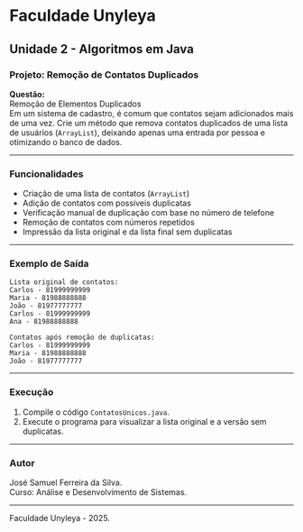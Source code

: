 # Faculdade Unyleya

## Unidade 2 - Algoritmos em Java

### Projeto: Remoção de Contatos Duplicados

**Questão:**  
Remoção de Elementos Duplicados  
Em um sistema de cadastro, é comum que contatos sejam adicionados mais de uma vez. Crie um método que remova contatos duplicados de uma lista de usuários (`ArrayList`), deixando apenas uma entrada por pessoa e otimizando o banco de dados.

---

### Funcionalidades

* Criação de uma lista de contatos (`ArrayList`)  
* Adição de contatos com possíveis duplicatas  
* Verificação manual de duplicação com base no número de telefone  
* Remoção de contatos com números repetidos  
* Impressão da lista original e da lista final sem duplicatas

---

### Exemplo de Saída

```
Lista original de contatos:
Carlos - 81999999999
Maria - 81988888888
João - 81977777777
Carlos - 81999999999
Ana - 81988888888

Contatos após remoção de duplicatas:
Carlos - 81999999999
Maria - 81988888888
João - 81977777777
```

---

### Execução

1. Compile o código `ContatosUnicos.java`.  
2. Execute o programa para visualizar a lista original e a versão sem duplicatas.

---

### Autor

José Samuel Ferreira da Silva.  
Curso: Análise e Desenvolvimento de Sistemas.

---

Faculdade Unyleya - 2025.